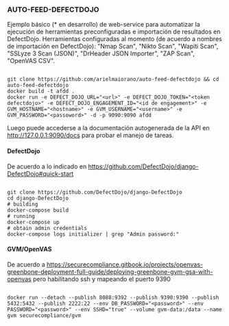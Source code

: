 ### AUTO-FEED-DEFECTDOJO

Ejemplo básico (* en desarrollo) de web-service para automatizar la ejecución de herramientas preconfiguradas e importación de resultados en DefectDojo.
Herramientas configuradas al momento (de acuerdo a nombres de importación en DefectDojo): "Nmap Scan", "Nikto Scan", "Wapiti Scan", "SSLyze 3 Scan (JSON)", "DrHeader JSON Importer", "ZAP Scan", "OpenVAS CSV".

```

git clone https://github.com/arielmaiorano/auto-feed-defectdojo && cd auto-feed-defectdojo
docker build -t afdd .
docker run -e DEFECT_DOJO_URL="<url>" -e DEFECT_DOJO_TOKEN="<token defectdojo>" -e DEFECT_DOJO_ENGAGEMENT_ID="<id de engagement>" -e GVM_HOSTNAME="<hostname>" -e GVM_USERNAME="<username>" -e GVM_PASSWORD="<passoword>" -d -p 9090:9090 afdd

```

Luego puede accederse a la documentación autogenerada de la API en http://127.0.0.1:9090/docs para probar el manejo de tareas.

#### DefectDojo

De acuerdo a lo indicado en https://github.com/DefectDojo/django-DefectDojo#quick-start

```

git clone https://github.com/DefectDojo/django-DefectDojo
cd django-DefectDojo
# building
docker-compose build
# running
docker-compose up
# obtain admin credentials
docker-compose logs initializer | grep "Admin password:"

```

#### GVM/OpenVAS

De acuerdo a https://securecompliance.gitbook.io/projects/openvas-greenbone-deployment-full-guide/deploying-greenbone-gvm-gsa-with-openvas pero habilitando ssh y mapeando el puerto 9390

```

docker run --detach --publish 8088:9392 --publish 9390:9390 --publish 5432:5432 --publish 2222:22 --env DB_PASSWORD="<password>" --env PASSWORD="<password>" --env SSHD="true" --volume gvm-data:/data --name gvm securecompliance/gvm

```
